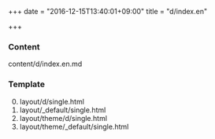 +++
date = "2016-12-15T13:40:01+09:00"
title = "d/index.en"

+++

### Content

content/d/index.en.md

### Template

0. layout/d/single.html
0. layout/_default/single.html
0. layout/theme/d/single.html
0. layout/theme/_default/single.html
